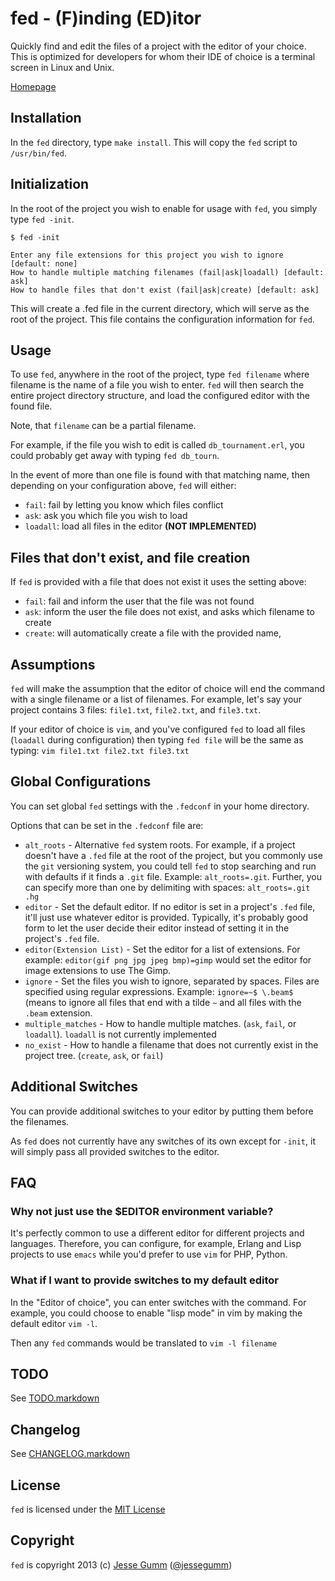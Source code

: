 # fed - (F)inding (ED)itor

Quickly find and edit the files of a project with the editor of your choice.
This is optimized for developers for whom their IDE of choice is a terminal
screen in Linux and Unix.

[Homepage](http://sigma-star.com/page/fed)

## Installation

In the `fed` directory, type `make install`. This will copy the `fed` script to
`/usr/bin/fed`.

## Initialization

In the root of the project you wish to enable for usage with `fed`, you simply
type  `fed -init`.

```
$ fed -init

Enter any file extensions for this project you wish to ignore [default: none]
How to handle multiple matching filenames (fail|ask|loadall) [default: ask]
How to handle files that don't exist (fail|ask|create) [default: ask]
```

This will create a .fed file in the current directory, which will serve as the
root of the project. This file contains the configuration information for `fed`.

## Usage

To use `fed`, anywhere in the root of the project, type `fed filename` where
filename is the name of a file you wish to enter. `fed` will then search the
entire project directory structure, and load the configured editor with the
found file.

Note, that `filename` can be a partial filename.

For example, if the file you wish to edit is called `db_tournament.erl`, you
could probably get away with typing `fed db_tourn`.

In the event of more than one file is found with that matching name, then
depending on your configuration above, `fed` will either:

  * `fail`: fail by letting you know which files conflict
  * `ask`: ask you which file you wish to load
  * `loadall`: load all files in the editor **(NOT IMPLEMENTED)**

## Files that don't exist, and file creation

If `fed` is provided with a file that does not exist it uses the setting above:

  * `fail`: fail and inform the user that the file was not found
  * `ask`: inform the user the file does not exist, and asks which filename to
	create
  * `create`: will automatically create a file with the provided name,

## Assumptions

`fed` will make the assumption that the editor of choice will end the command
with a single filename or a list of filenames. For example, let's say your
project contains 3 files: `file1.txt`, `file2.txt`, and `file3.txt`.

If your editor of choice is `vim`, and you've configured `fed` to load all
files (`loadall` during configuration) then typing `fed file` will be the same
as typing: `vim file1.txt file2.txt file3.txt`

## Global Configurations

You can set global `fed` settings with the `.fedconf` in your home directory.

Options that can be set in the `.fedconf` file are:

  * `alt_roots` - Alternative `fed` system roots. For example, if a project
    doesn't have a `.fed` file at the root of the project, but you commonly use
    the `git` versioning system, you could tell `fed` to stop searching and run
    with defaults if it finds a `.git` file.  Example: `alt_roots=.git`.
    Further, you can specify more than one by delimiting with spaces:
    `alt_roots=.git .hg`
  * `editor` - Set the default editor. If no editor is set in a project's
    `.fed` file, it'll just use whatever editor is provided. Typically, it's
    probably good form to let the user decide their editor instead of setting
    it in the project's `.fed` file.
  * `editor(Extension List)` - Set the editor for a list of extensions. For
    example: `editor(gif png jpg jpeg bmp)=gimp` would set the editor for
    image extensions to use The Gimp.
  * `ignore` - Set the files you wish to ignore, separated by spaces. Files are
    specified using regular expressions. Example: `ignore=~$ \.beam$` (means to
    ignore all files that end with a tilde `~` and all files with the `.beam`
    extension.
  * `multiple_matches` - How to handle multiple matches. (`ask`, `fail`, or
    `loadall`). `loadall` is not currently implemented
  * `no_exist` - How to handle a filename that does not currently exist in the
    project tree. (`create`, `ask`, or `fail`)
				

## Additional Switches

You can provide additional switches to your editor by putting them before the
filenames.

As `fed` does not currently have any switches of its own except for `-init`, it
will simply pass all provided switches to the editor.

## FAQ

### Why not just use the $EDITOR environment variable?

It's perfectly common to use a different editor for different projects and
languages. Therefore, you can configure, for example, Erlang and Lisp projects
to use `emacs` while you'd prefer to use `vim` for PHP, Python.

### What if I want to provide switches to my default editor

In the "Editor of choice", you can enter switches with the command. For
example, you could choose to enable "lisp mode" in vim by making the default
editor `vim -l`.

Then any `fed` commands would be translated to `vim -l filename`

## TODO

See [TODO.markdown](http://github.com/choptastic/fed/blob/master/TODO.markdown)

## Changelog

See [CHANGELOG.markdown](http://github.com/choptastic/fed/blob/master/CHANGELOG.markdown)

## License

`fed` is licensed under the
[MIT License](http://github.com/choptastic/fed/blob/master/MIT-LICENSE.txt)

## Copyright

`fed` is copyright 2013 (c) [Jesse Gumm](http://jessegumm.com) ([@jessegumm](http://twitter.com/jessegumm))
